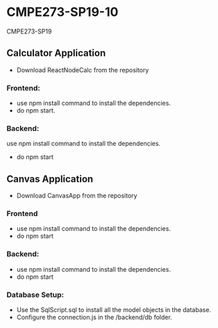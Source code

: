 # CMPE273-SP19-10
CMPE273-SP19

## Calculator Application
- Download ReactNodeCalc from the repository
### Frontend:
- use npm install command to install the dependencies.
- do npm start.

### Backend:
 use npm install command to install the dependencies.
- do npm start

## Canvas Application
- Download CanvasApp from the repository
### Frontend
- use npm install command to install the dependencies.
- do npm start

### Backend:
- use npm install command to install the dependencies.
- do npm start

### Database Setup:
- Use the SqlScript.sql to install all the model objects in the database.
- Configure the connection.js in the /backend/db folder.
